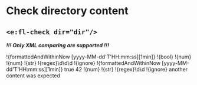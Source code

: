 # Check directory content
## `<e:fl-check dir="dir"/>`

***!!! Only XML comparing are supported !!!***

<div>
    <e:summary/>
    <e:given>
        <e:fl-set dir="dir">
            <file name="not_empty_file" from="data/actual.xml"/>
            <file name="empty_file"/>
        </e:fl-set>
    </e:given>
    <e:example name="Happy-path">
            <e:then print="true">
                <e:fl-check dir="dir">
                    <file name="empty_file"/>
                    <file name="not_empty_file">
                        <data>
                            <date>!{formattedAndWithinNow [yyyy-MM-dd'T'HH:mm:ss][1min]}</date>
                            <list>
                                <item>
                                    <bool>!{bool}</bool>
                                    <num>!{num}</num>
                                    <float>!{num}</float>
                                    <str>!{str}</str>
                                    <regex>!{regex}\d\d\d</regex>
                                    <ignore>!{ignore}</ignore>
                                </item>
                            </list>
                        </data>
                    </file>
                </e:fl-check>
            </e:then>
        </e:example>
        <e:example name="Surplus file" status="ExpectedToFail">
            <e:then print="true">
                <e:fl-check dir="dir">
                    <file name="not_empty_file"/>
                </e:fl-check>
            </e:then>
        </e:example>
        <e:example name="Missing file" status="ExpectedToFail">
            <e:then print="true">
                <e:fl-check dir="dir">
                    <file name="empty_file"/>
                    <file name="missing_file"/>
                    <file name="not_empty_file"/>
                </e:fl-check>
            </e:then>
        </e:example>
        <e:example name="Wrong file content" status="ExpectedToFail">
            <e:then print="true">
                <e:fl-check dir="dir">
                    <file name="empty_file"/>
                    <file name="not_empty_file">
                        <data>
                            <date>!{formattedAndWithinNow [yyyy-MM-dd'T'HH:mm:ss][1min]}</date>
                            <list>
                                <item>
                                    <bool>true</bool>
                                    <num>42</num>
                                    <float>!{num}</float>
                                    <str>!{str}</str>
                                    <blank> </blank>
                                    <regex>!{regex}\d\d</regex>
                                    <ignore>!{ignore}</ignore>
                                </item>
                            </list>
                        </data>
                    </file>
                </e:fl-check>
            </e:then>
        </e:example>
        <e:example name="All previous checks together" status="ExpectedToFail">
            <e:then print="true">
                <e:fl-check dir="dir">
                    <file name="missing_file"/>
                    <file name="not_empty_file">
                        <data>another content was expected</data>
                    </file>
                </e:fl-check>
            </e:then>
        </e:example>
</div>
